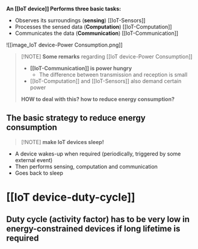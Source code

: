 **An [[IoT device]] Performs  three basic tasks:**
- Observes its surroundings (**sensing**) [[IoT-Sensors]]
- Processes the sensed data (**Computation**) [[IoT-Computation]]
- Communicates the data (**Communication**) [[IoT-Communication]]

![[image_IoT device-Power Consumption.png]]

> [!NOTE] **Some remarks** regarding [[IoT device-Power Consumption]]
> - **[[IoT-Communication]] is power hungry**
> 	- The difference between transmission and reception is small
> - [[IoT-Computation]] and [[IoT-Sensors]] also demand certain power
> 
> **HOW to deal with this? how to reduce energy consumption?**
## The basic strategy to reduce energy consumption
> [!NOTE] **make IoT devices sleep!**
- A device wakes-up when required (periodically, triggered by some external event)
- Then performs sensing, computation and communication
- Goes back to sleep
# [[IoT device-duty-cycle]]
## Duty cycle (activity factor) has to be very low in energy-constrained devices if long lifetime is required

